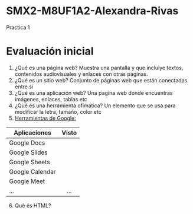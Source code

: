 # SMX2-M8UF1A2-Alexandra-Rivas
Practica 1
# Evaluación inicial
1. ¿Qué es una página web?
Muestra una pantalla y que incluiye textos, contenidos audiovisuales y enlaces con otras páginas.
2. ¿Qué es un sitio web?
Conjunto de páginas web que están conectadas entre sí
3. ¿Qué es una aplicación web?
Una pagina web donde encuentras imágenes, enlaces, tablas etc 
4. ¿Qué es una herramienta ofimática?
Un elemento que se usa para modificar la letra, tamaño, color etc 
5. [Herramientas de Google:](https://www.google.com/intl/es-419/chrome/browser-tools/ "Texto opcional")

|Aplicaciones |Visto |
|-------------|:-------------:|
|Google Docs ||
|Google Slides ||
|Google Sheets ||
|Google Calendar ||
|Google Meet ||
|... |...|

6. Què és HTML?